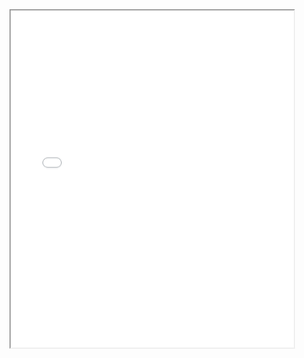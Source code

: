 <iframe src="[https://www.perplexity.ai/page/your-page-link](https://www.perplexity.ai/page/mattress-sizes-_3Ly3TLlS5CDfJwtHA4Npw)" width="100%" height="600"></iframe>
